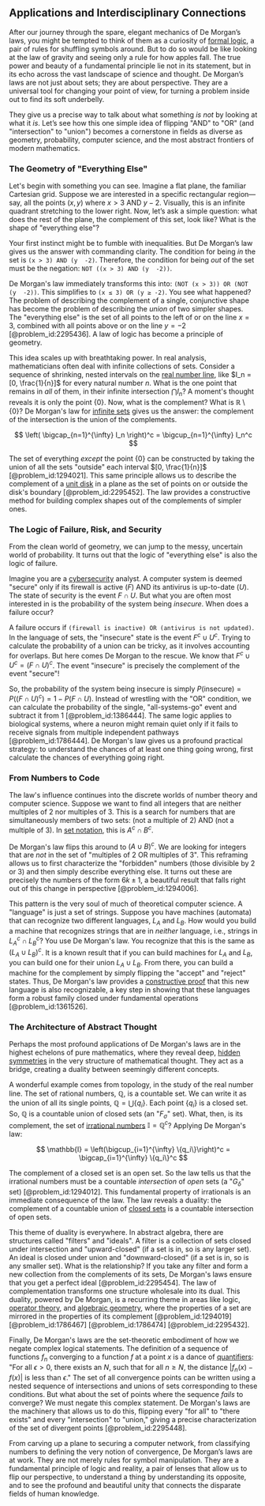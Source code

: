 ## Applications and Interdisciplinary Connections

After our journey through the spare, elegant mechanics of De Morgan’s laws, you might be tempted to think of them as a curiosity of [formal logic](@article_id:262584), a pair of rules for shuffling symbols around. But to do so would be like looking at the law of gravity and seeing only a rule for how apples fall. The true power and beauty of a fundamental principle lie not in its statement, but in its echo across the vast landscape of science and thought. De Morgan’s laws are not just about sets; they are about perspective. They are a universal tool for changing your point of view, for turning a problem inside out to find its soft underbelly.

They give us a precise way to talk about what something *is not* by looking at what it *is*. Let’s see how this one simple idea of flipping "AND" to "OR" (and "intersection" to "union") becomes a cornerstone in fields as diverse as geometry, probability, computer science, and the most abstract frontiers of modern mathematics.

### The Geometry of "Everything Else"

Let's begin with something you can see. Imagine a flat plane, the familiar Cartesian grid. Suppose we are interested in a specific rectangular region—say, all the points $(x,y)$ where $x > 3$ AND $y  -2$. Visually, this is an infinite quadrant stretching to the lower right. Now, let’s ask a simple question: what does the rest of the plane, the complement of this set, look like? What is the shape of "everything else"?

Your first instinct might be to fumble with inequalities. But De Morgan’s law gives us the answer with commanding clarity. The condition for being *in* the set is `(x > 3) AND (y  -2)`. Therefore, the condition for being *out* of the set must be the negation: `NOT ((x > 3) AND (y  -2))`.

De Morgan's law immediately transforms this into: `(NOT (x > 3)) OR (NOT (y  -2))`. This simplifies to `(x ≤ 3) OR (y ≥ -2)`. You see what happened? The problem of describing the complement of a single, conjunctive shape has become the problem of describing the *union* of two simpler shapes. The "everything else" is the set of all points to the left of or on the line $x=3$, combined with all points above or on the line $y=-2$ [@problem_id:2295436]. A law of logic has become a principle of geometry.

This idea scales up with breathtaking power. In real analysis, mathematicians often deal with infinite collections of sets. Consider a sequence of shrinking, nested intervals on the [real number line](@article_id:146792), like $I_n = [0, \frac{1}{n}]$ for every natural number $n$. What is the one point that remains in *all* of them, in their infinite intersection $\bigcap I_n$? A moment's thought reveals it is only the point $\{0\}$. Now, what is the complement? What is $\mathbb{R} \setminus \{0\}$? De Morgan's law for [infinite sets](@article_id:136669) gives us the answer: the complement of the intersection is the union of the complements.

$$ \left( \bigcap_{n=1}^{\infty} I_n \right)^c = \bigcup_{n=1}^{\infty} I_n^c $$

The set of everything *except* the point $\{0\}$ can be constructed by taking the union of all the sets "outside" each interval $[0, \frac{1}{n}]$ [@problem_id:1294021]. This same principle allows us to describe the complement of a [unit disk](@article_id:171830) in a plane as the set of points on or outside the disk's boundary [@problem_id:2295452]. The law provides a constructive method for building complex shapes out of the complements of simpler ones.

### The Logic of Failure, Risk, and Security

From the clean world of geometry, we can jump to the messy, uncertain world of probability. It turns out that the logic of "everything else" is also the logic of failure.

Imagine you are a [cybersecurity](@article_id:262326) analyst. A computer system is deemed "secure" only if its firewall is active ($F$) AND its antivirus is up-to-date ($U$). The state of security is the event $F \cap U$. But what you are often most interested in is the probability of the system being *insecure*. When does a failure occur?

A failure occurs if `(firewall is inactive) OR (antivirus is not updated)`. In the language of sets, the "insecure" state is the event $F^c \cup U^c$. Trying to calculate the probability of a union can be tricky, as it involves accounting for overlaps. But here comes De Morgan to the rescue. We know that $F^c \cup U^c = (F \cap U)^c$. The event "insecure" is precisely the complement of the event "secure"!

So, the probability of the system being insecure is simply $P(\text{insecure}) = P((F \cap U)^c) = 1 - P(F \cap U)$. Instead of wrestling with the "OR" condition, we can calculate the probability of the single, "all-systems-go" event and subtract it from 1 [@problem_id:1386444]. The same logic applies to biological systems, where a neuron might remain quiet only if it fails to receive signals from multiple independent pathways [@problem_id:1786444]. De Morgan's law gives us a profound practical strategy: to understand the chances of at least one thing going wrong, first calculate the chances of everything going right.

### From Numbers to Code

The law's influence continues into the discrete worlds of number theory and computer science. Suppose we want to find all integers that are neither multiples of 2 nor multiples of 3. This is a search for numbers that are simultaneously members of two sets: (not a multiple of 2) AND (not a multiple of 3). In [set notation](@article_id:276477), this is $A^c \cap B^c$.

De Morgan's law flips this around to $(A \cup B)^c$. We are looking for integers that are *not* in the set of "multiples of 2 OR multiples of 3". This reframing allows us to first characterize the "forbidden" numbers (those divisible by 2 or 3) and then simply describe everything else. It turns out these are precisely the numbers of the form $6k \pm 1$, a beautiful result that falls right out of this change in perspective [@problem_id:1294006].

This pattern is the very soul of much of theoretical computer science. A "language" is just a set of strings. Suppose you have machines (automata) that can recognize two different languages, $L_A$ and $L_B$. How would you build a machine that recognizes strings that are in *neither* language, i.e., strings in $L_A^c \cap L_B^c$? You use De Morgan's law. You recognize that this is the same as $(L_A \cup L_B)^c$. It is a known result that if you can build machines for $L_A$ and $L_B$, you can build one for their union $L_A \cup L_B$. From there, you can build a machine for the complement by simply flipping the "accept" and "reject" states. Thus, De Morgan's law provides a [constructive proof](@article_id:157093) that this new language is also recognizable, a key step in showing that these languages form a robust family closed under fundamental operations [@problem_id:1361526].

### The Architecture of Abstract Thought

Perhaps the most profound applications of De Morgan's laws are in the highest echelons of pure mathematics, where they reveal deep, [hidden symmetries](@article_id:146828) in the very structure of mathematical thought. They act as a bridge, creating a duality between seemingly different concepts.

A wonderful example comes from topology, in the study of the real number line. The set of rational numbers, $\mathbb{Q}$, is a countable set. We can write it as the union of all its single points, $\mathbb{Q} = \bigcup \{q_i\}$. Each point $\{q_i\}$ is a closed set. So, $\mathbb{Q}$ is a countable union of closed sets (an "$F_{\sigma}$" set). What, then, is its complement, the set of [irrational numbers](@article_id:157826) $\mathbb{I} = \mathbb{Q}^c$? Applying De Morgan's law:

$$ \mathbb{I} = \left(\bigcup_{i=1}^{\infty} \{q_i\}\right)^c = \bigcap_{i=1}^{\infty} \{q_i\}^c $$

The complement of a closed set is an open set. So the law tells us that the irrational numbers must be a countable *intersection* of *open* sets (a "$G_{\delta}$" set) [@problem_id:1294012]. This fundamental property of irrationals is an immediate consequence of the law. The law reveals a duality: the complement of a countable union of [closed sets](@article_id:136674) is a countable intersection of open sets.

This theme of duality is everywhere. In abstract algebra, there are structures called "filters" and "ideals". A filter is a collection of sets closed under intersection and "upward-closed" (if a set is in, so is any larger set). An ideal is closed under union and "downward-closed" (if a set is in, so is any smaller set). What is the relationship? If you take any filter and form a new collection from the complements of its sets, De Morgan's laws ensure that you get a perfect ideal [@problem_id:2295454]. The law of complementation transforms one structure wholesale into its dual. This duality, powered by De Morgan, is a recurring theme in areas like logic, [operator theory](@article_id:139496), and [algebraic geometry](@article_id:155806), where the properties of a set are mirrored in the properties of its complement [@problem_id:1294019] [@problem_id:1786467] [@problem_id:1786474] [@problem_id:2295432].

Finally, De Morgan's laws are the set-theoretic embodiment of how we negate complex logical statements. The definition of a sequence of functions $f_n$ converging to a function $f$ at a point $x$ is a dance of [quantifiers](@article_id:158649): "For all $\epsilon > 0$, there exists an $N$, such that for all $n \ge N$, the distance $|f_n(x) - f(x)|$ is less than $\epsilon$." The set of all convergence points can be written using a nested sequence of intersections and unions of sets corresponding to these conditions. But what about the set of points where the sequence *fails* to converge? We must negate this complex statement. De Morgan's laws are the machinery that allows us to do this, flipping every "for all" to "there exists" and every "intersection" to "union," giving a precise characterization of the set of divergent points [@problem_id:2295448].

From carving up a plane to securing a computer network, from classifying numbers to defining the very notion of convergence, De Morgan’s laws are at work. They are not merely rules for symbol manipulation. They are a fundamental principle of logic and reality, a pair of lenses that allow us to flip our perspective, to understand a thing by understanding its opposite, and to see the profound and beautiful unity that connects the disparate fields of human knowledge.